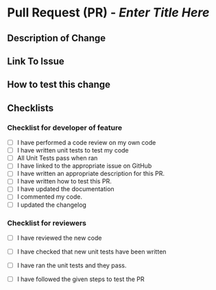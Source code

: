# Pull Request (PR) - *Enter Title Here*
## Description of Change

<!--
    Enter a description of your changes here.

    Perhaps write acceptance criteria in User Story manner such as the following:

    Give I am the owner of this repository,
    Then I would like a pull request template,
    So that pull requests can be better managed.

-->

## Link To Issue 

<!--
    Provide a link to the Issue on GitHub.
    If there is not an issue open write a reason why there is no issue open.
    Ideally PRs should all have issues so that appropriate discussions can be had prior to development / a PR being openned.
-->

## How to test this change

<!-- 
    Write a description of how this change can be tested by the reviewer of your PR
-->

## Checklists
### Checklist for developer of feature
- [ ] I have performed a code review on my own code
- [ ] I have written unit tests to test my code
- [ ] All Unit Tests pass when ran
- [ ] I have linked to the appropriate issue on GitHub
- [ ] I have written an appropriate description for this PR.
- [ ] I have written how to test this PR.
- [ ] I have updated the documentation
- [ ] I commented my code.
- [ ] I updated the changelog

### Checklist for reviewers
- [ ] I have reviewed the new code
- [ ] I have checked that new unit tests have been written
- [ ] I have ran the unit tests and they pass.
- [ ] I have followed the given steps to test the PR


